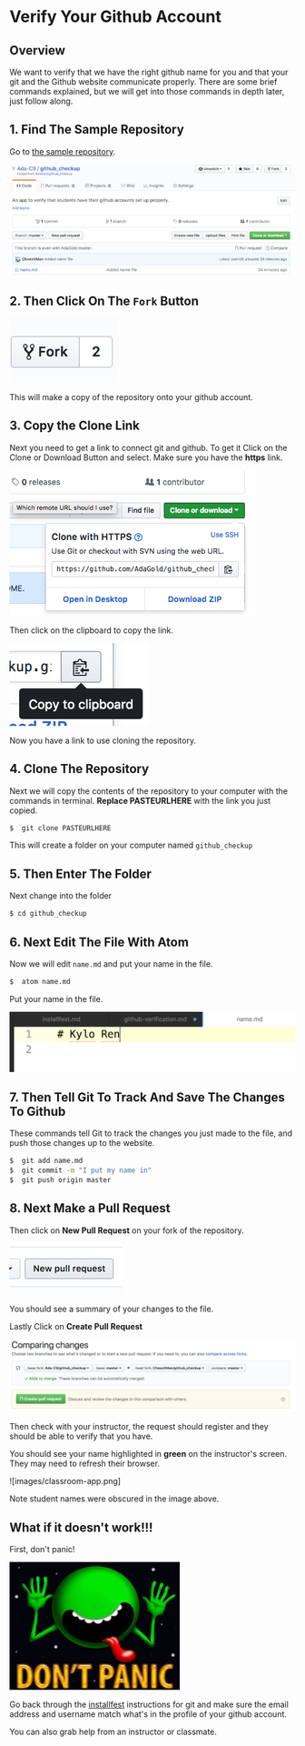 # Verify Your Github Account

## Overview

We want to verify that we have the right github name for you and that your git and the Github website communicate properly.  There are some brief commands explained, but we will get into those commands in depth later, just follow along.

## 1.  Find The Sample Repository

Go to [the sample repository](https://github.com/Ada-C9/github_checkup).

![Sample Repo](./images/sample-repo.png)

## 2.  Then Click On The `Fork` Button

![fork](./images/fork.png)

This will make a copy of the repository onto your github account.  

## 3.  Copy the Clone Link

Next you need to get a link to connect git and github.  To get it Click on the Clone or Download Button and select.  Make sure you have the **https** link.

![Clone or Download](./images/clone-or-download2.png)

Then click on the clipboard to copy the link.

![Clipboard](./images/clipboard.png)

Now you have a link to use cloning the repository.

## 4.  Clone The Repository

Next we will copy the contents of the repository to your computer with the commands in terminal.  **Replace PASTEURLHERE** with the link you just copied.  

```bash
$  git clone PASTEURLHERE
```

This will create a folder on your computer named `github_checkup`

## 5.  Then Enter The Folder

Next change into the folder

```bash
$ cd github_checkup
```

## 6.  Next Edit The File With Atom

Now we will edit `name.md` and put your name in the file.

```bash
$  atom name.md
```

Put your name in the file.

![Name goes here!](./images/name.png)

## 7.  Then Tell Git To Track And Save The Changes To Github

These commands tell Git to track the changes you just made to the file, and push those changes up to the website.

```bash
$  git add name.md
$  git commit -m "I put my name in"
$  git push origin master
```
## 8.  Next Make a Pull Request

Then click on **New Pull Request** on your fork of the repository.

![New Pull Request](./images/new-pull-req.png)

You should see a summary of your changes to the file.

Lastly Click on **Create Pull Request**

![Create Pull Request](./images/create-pull-req.png)

Then check with your instructor, the request should register and they should be able to verify that you have.

You should see your name highlighted in **green** on the instructor's screen.  They may need to refresh their browser.

![images/classroom-app.png]

Note student names were obscured in the image above.

## What if it doesn't work!!!

First, don't panic!

![Don't panic](./images/nopanic.jpg)

Go back through the [installfest](../installfest.md) instructions for git and make sure the email address and username match what's in the profile of your github account.  

You can also grab help from an instructor or classmate.
